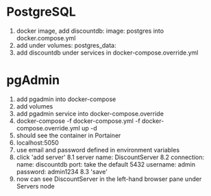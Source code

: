 ﻿# PostgreSQL
1. docker image, add 
    discountdb:
        image: postgres
    into docker.compose.yml
2. add under volumes:
    postgres_data:
2. add discountdb under services in docker-compose.override.yml

# pgAdmin
1. add pgadmin into docker-compose
2. add volumes
3. add pgadmin service into docker-compose.override
4. docker-compose -f docker-compose.yml -f docker-compose.override.yml up -d
5. should see the container in Portainer
6. localhost:5050
7. use email and password defined in environment variables
8. click 'add server'
    8.1 server name: DiscountServer
    8.2 connection: 
        name: discountdb
        port: take the default 5432
        username: admin
        password: admin1234
    8.3 'save'
9. now can see DiscountServer in the left-hand browser pane under Servers node